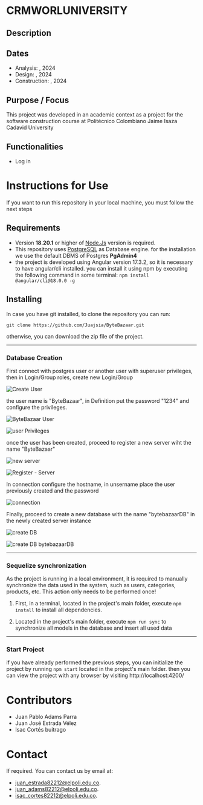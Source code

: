 # CRMWORLUNIVERSITY

## Description


## Dates

- Analysis: , 2024
- Design: , 2024
- Construction: , 2024

## Purpose / Focus

This project was developed in an academic context as a project for the software construction course at Politécnico Colombiano Jaime Isaza Cadavid University

## Functionalities

- Log in


# Instructions for Use

If you want to run this repository in your local machine, you must follow the next steps

## Requirements

- Version **18.20.1** or higher of [Node.Js](https://nodejs.org/en) version is required.
- This repository uses [PostgreSQL](https://www.postgresql.org/) as Database engine. for the installation we use the default DBMS of Postgres **PgAdmin4**
- the project is developed using Angular version 17.3.2, so it is necessary to have angular/cli installed.
  you can install it using npm by executing the following command in some terminal:
  `npm install @angular/cli@18.0.0 -g`

## Installing

In case you have git installed, to clone the repository you can run:

`git clone https://github.com/Juajsia/ByteBazaar.git`

otherwise, you can download the zip file of the project.

---

### Database Creation

First connect with postgres user or another user with superuser privileges, then in Login/Group roles, create new Login/Group

![Create User](https://cdn.discordapp.com/attachments/1037567655424569344/1226744128545624094/image.png?ex=6625e180&is=66136c80&hm=e749501908eb2d94d4422fa7ec301c1c89549eabb8fc56a3f93419f3fcefc7b9&)

the user name is "ByteBazaar", in Definition put the password "1234" and configure the privileges.

![ByteBazaar User](https://cdn.discordapp.com/attachments/1037567655424569344/1227017339954921513/image.png?ex=6626dff2&is=66146af2&hm=4fd72eb7ccb04d363fcde06d8d161b3f66b30ab0603f5df309228b86ebef7d8c&)

![user Privileges](https://cdn.discordapp.com/attachments/1037567655424569344/1227017408871665775/image.png?ex=6626e003&is=66146b03&hm=624d3a076844e8a94aba883fc4bab986fc9793917e794fcf3f8e78904d7ae11d&)

once the user has been created, proceed to register a new server wiht the name "ByteBazaar"

![new server](https://cdn.discordapp.com/attachments/1037567655424569344/1226745562208927794/image.png?ex=6625e2d5&is=66136dd5&hm=bda080d1a89b9713752b625a52e21cd284075252b7c82d7080686457395ffaa1&)

![Register - Server](https://cdn.discordapp.com/attachments/1037567655424569344/1227018162654941225/image.png?ex=6626e0b6&is=66146bb6&hm=6fe9c09f642e3186f7e40682e0a53111ea1002aa11807f05fc4aa369f6bc6196&)

In connection configure the hostname, in unsername place the user previously created and the password

![connection](https://cdn.discordapp.com/attachments/1037567655424569344/1227018216065466521/image.png?ex=6626e0c3&is=66146bc3&hm=efbe0c4445aadc2dd030dbca2368862476a444c10e81cd53bf2c7c7badfa15a2&)

Finally, proceed to create a new database with the name "bytebazaarDB" in the newly created server instance

![create DB](https://cdn.discordapp.com/attachments/1037567655424569344/1226747124151226428/image.png?ex=6625e44a&is=66136f4a&hm=a073ca712996d440a775d3dc2738f51b441568b388687f92abf741fe407744b4&)

![create DB bytebazaarDB](https://cdn.discordapp.com/attachments/1037567655424569344/1227018940404863026/image.png?ex=6626e170&is=66146c70&hm=cd7fce12c181e293c15f5bf322b8c6f25f6ff00806d8ef36bd9231295e3a985d&)

---

### Sequelize synchronization

As the project is running in a local environment, it is required to manually synchronize the data used in the system, such as users, categories, products, etc.
This action only needs to be performed once!

1. First, in a terminal, located in the project's main folder, execute `npm install` to install all dependencies.

2. Located in the project's main folder, execute `npm run sync` to synchronize all models in the database and insert all used data

---

### Start Project

if you have already performed the previous steps, you can initialize the project by running `npm start` located in the project's main folder. then you can view the project with any browser by visiting
http://localhost:4200/

# Contributors

- Juan Pablo Adams Parra
- Juan José Estrada Vélez
- Isac Cortés buitrago

# Contact

If required. You can contact us by email at:

- [juan_estrada82212@elpoli.edu.co](mailto:juan_estrada82212@elpoli.edu.co).
- [juan_adams82212@elpoli.edu.co](mailto:juan_adams82212@elpoli.edu.co).
- [isac_cortes82212@elpoli.edu.co](mailto:isac_cortes82212@elpoli.edu.co).
